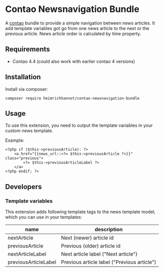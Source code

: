 # Contao Newsnavigation Bundle

A [contao](https://contao.org/de/) bundle to provide a simple navigation between news articles. It add template variables got go from one news article to the next or the previous article. News article order is calculated by time property.

## Requirements

* Contao 4.4 (could also work with earlier contao 4 versions)

## Installation

Install via composer:

```
composer require heimrichhannot/contao-newsnavigation-bundle
```

## Usage

To use this extension, you need to output the template variables in your custom news template.

Example:
```
<?php if ($this->previousArticle): ?>
    <a href="{{news_url::<?= $this->previousArticle ?>}}" class="previous">
        <?= $this->previousArticleLabel ?>
    </a>
<?php endif; ?>
```

## Developers

### Template variables

This extension adds following template tags to the news template model, which you can use in your templates:

name                 | description
---------------------|------------
nextArticle          | Next (newer) article id
previousArticle      | Previous (older) article id 
nextArticleLabel     | Next article label ("Next article")
previousArticleLabel | Previous article label ("Previous article")

